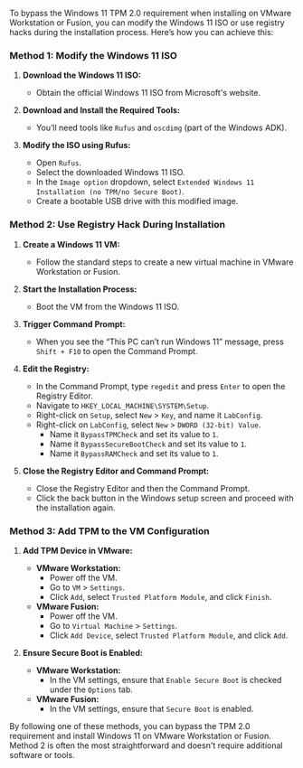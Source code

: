 To bypass the Windows 11 TPM 2.0 requirement when installing on VMware Workstation or Fusion, you can modify the Windows 11 ISO or use registry hacks during the installation process. Here’s how you can achieve this:

### Method 1: Modify the Windows 11 ISO

1. **Download the Windows 11 ISO:**
    
    - Obtain the official Windows 11 ISO from Microsoft's website.
2. **Download and Install the Required Tools:**
    
    - You’ll need tools like `Rufus` and `oscdimg` (part of the Windows ADK).
3. **Modify the ISO using Rufus:**
    
    - Open `Rufus`.
    - Select the downloaded Windows 11 ISO.
    - In the `Image option` dropdown, select `Extended Windows 11 Installation (no TPM/no Secure Boot)`.
    - Create a bootable USB drive with this modified image.

### Method 2: Use Registry Hack During Installation

1. **Create a Windows 11 VM:**
    
    - Follow the standard steps to create a new virtual machine in VMware Workstation or Fusion.
2. **Start the Installation Process:**
    
    - Boot the VM from the Windows 11 ISO.
3. **Trigger Command Prompt:**
    
    - When you see the “This PC can’t run Windows 11” message, press `Shift + F10` to open the Command Prompt.
4. **Edit the Registry:**
    
    - In the Command Prompt, type `regedit` and press `Enter` to open the Registry Editor.
    - Navigate to `HKEY_LOCAL_MACHINE\SYSTEM\Setup`.
    - Right-click on `Setup`, select `New` > `Key`, and name it `LabConfig`.
    - Right-click on `LabConfig`, select `New` > `DWORD (32-bit) Value`.
        - Name it `BypassTPMCheck` and set its value to `1`.
        - Name it `BypassSecureBootCheck` and set its value to `1`.
        - Name it `BypassRAMCheck` and set its value to `1`.
5. **Close the Registry Editor and Command Prompt:**
    
    - Close the Registry Editor and then the Command Prompt.
    - Click the back button in the Windows setup screen and proceed with the installation again.

### Method 3: Add TPM to the VM Configuration

1. **Add TPM Device in VMware:**
    
    - **VMware Workstation:**
        - Power off the VM.
        - Go to `VM` > `Settings`.
        - Click `Add`, select `Trusted Platform Module`, and click `Finish`.
    - **VMware Fusion:**
        - Power off the VM.
        - Go to `Virtual Machine` > `Settings`.
        - Click `Add Device`, select `Trusted Platform Module`, and click `Add`.
2. **Ensure Secure Boot is Enabled:**
    
    - **VMware Workstation:**
        - In the VM settings, ensure that `Enable Secure Boot` is checked under the `Options` tab.
    - **VMware Fusion:**
        - In the VM settings, ensure that `Secure Boot` is enabled.

By following one of these methods, you can bypass the TPM 2.0 requirement and install Windows 11 on VMware Workstation or Fusion. Method 2 is often the most straightforward and doesn't require additional software or tools.